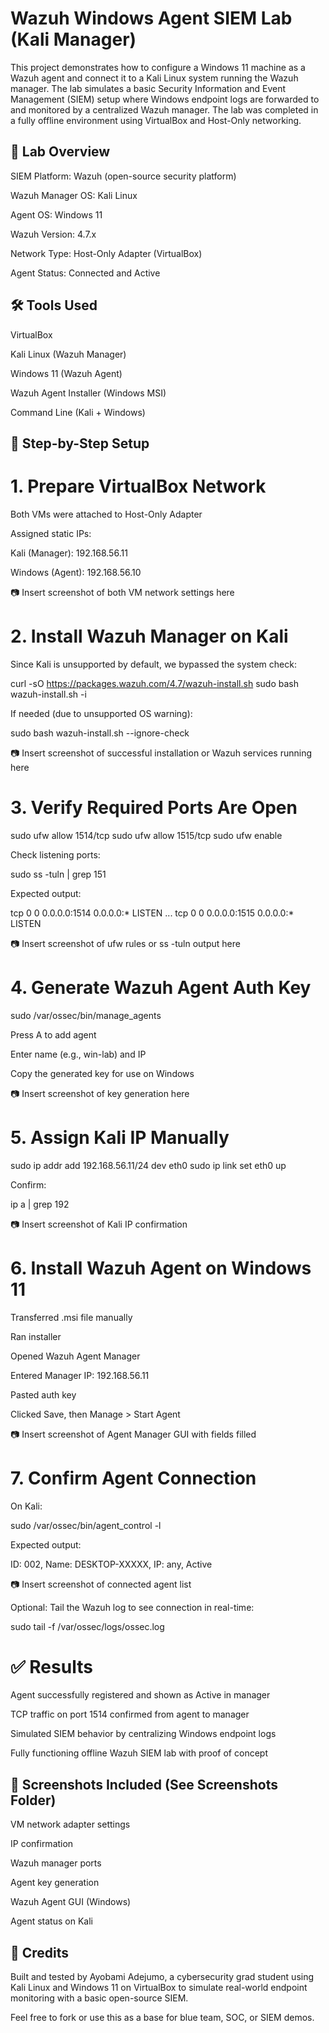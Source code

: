 # Wazuh Windows Agent SIEM Lab (Kali Manager)

This project demonstrates how to configure a Windows 11 machine as a Wazuh agent and connect it to a Kali Linux system running the Wazuh manager. The lab simulates a basic Security Information and Event Management (SIEM) setup where Windows endpoint logs are forwarded to and monitored by a centralized Wazuh manager. The lab was completed in a fully offline environment using VirtualBox and Host-Only networking.

## 🧪 Lab Overview

SIEM Platform: Wazuh (open-source security platform)

Wazuh Manager OS: Kali Linux

Agent OS: Windows 11

Wazuh Version: 4.7.x

Network Type: Host-Only Adapter (VirtualBox)

Agent Status: Connected and Active

## 🛠️ Tools Used

VirtualBox

Kali Linux (Wazuh Manager)

Windows 11 (Wazuh Agent)

Wazuh Agent Installer (Windows MSI)

Command Line (Kali + Windows)

## 🧰 Step-by-Step Setup

# 1. Prepare VirtualBox Network

Both VMs were attached to Host-Only Adapter

Assigned static IPs:

Kali (Manager): 192.168.56.11

Windows (Agent): 192.168.56.10

📷 Insert screenshot of both VM network settings here

# 2. Install Wazuh Manager on Kali

Since Kali is unsupported by default, we bypassed the system check:

curl -sO https://packages.wazuh.com/4.7/wazuh-install.sh
sudo bash wazuh-install.sh -i

If needed (due to unsupported OS warning):

sudo bash wazuh-install.sh --ignore-check

📷 Insert screenshot of successful installation or Wazuh services running here

# 3. Verify Required Ports Are Open

sudo ufw allow 1514/tcp
sudo ufw allow 1515/tcp
sudo ufw enable

Check listening ports:

sudo ss -tuln | grep 151

Expected output:

tcp 0 0 0.0.0.0:1514 0.0.0.0:* LISTEN
... 
tcp 0 0 0.0.0.0:1515 0.0.0.0:* LISTEN

📷 Insert screenshot of ufw rules or ss -tuln output here

# 4. Generate Wazuh Agent Auth Key

sudo /var/ossec/bin/manage_agents

Press A to add agent

Enter name (e.g., win-lab) and IP

Copy the generated key for use on Windows

📷 Insert screenshot of key generation here

# 5. Assign Kali IP Manually

sudo ip addr add 192.168.56.11/24 dev eth0
sudo ip link set eth0 up

Confirm:

ip a | grep 192

📷 Insert screenshot of Kali IP confirmation

# 6. Install Wazuh Agent on Windows 11

Transferred .msi file manually

Ran installer

Opened Wazuh Agent Manager

Entered Manager IP: 192.168.56.11

Pasted auth key

Clicked Save, then Manage > Start Agent

📷 Insert screenshot of Agent Manager GUI with fields filled

# 7. Confirm Agent Connection

On Kali:

sudo /var/ossec/bin/agent_control -l

Expected output:

ID: 002, Name: DESKTOP-XXXXX, IP: any, Active

📷 Insert screenshot of connected agent list

Optional: Tail the Wazuh log to see connection in real-time:

sudo tail -f /var/ossec/logs/ossec.log

# ✅ Results

Agent successfully registered and shown as Active in manager

TCP traffic on port 1514 confirmed from agent to manager

Simulated SIEM behavior by centralizing Windows endpoint logs

Fully functioning offline Wazuh SIEM lab with proof of concept

## 📸 Screenshots Included (See Screenshots Folder)

VM network adapter settings

IP confirmation

Wazuh manager ports

Agent key generation

Wazuh Agent GUI (Windows)

Agent status on Kali


## 🙌 Credits

Built and tested by Ayobami Adejumo, a cybersecurity grad student using Kali Linux and Windows 11 on VirtualBox to simulate real-world endpoint monitoring with a basic open-source SIEM.

Feel free to fork or use this as a base for blue team, SOC, or SIEM demos.


